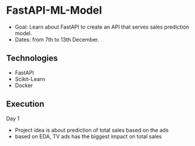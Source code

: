 # FastAPI-ML-Model

- Goal: Learn about FastAPI to create an API that serves sales prediction model.
- Dates: from 7th to 13th December.

## Technologies
- FastAPI
- Scikit-Learn
- Docker

## Execution
Day 1
- Project idea is about prediction of total sales based on the ads
- based on EDA, TV ads has the biggest impact on total sales
